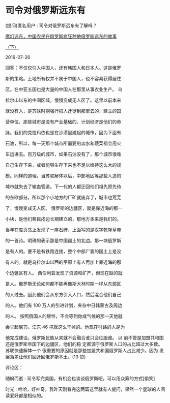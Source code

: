 # 司令对俄罗斯远东有

(提问)匿名用户 : 司令对俄罗斯远东有了解吗？

[魔幻远东，中国农民在俄罗斯疯狂种地俄罗斯远东的故事](https://mp.weixin.qq.com/s/j3YQCZ6OuCYR7hZhvmoiFw)

[（下）](https://mp.weixin.qq.com/s/j3YQCZ6OuCYR7hZhvmoiFw)

2019-07-26

回答：不仅仅引入中国人，还有韩国人和日本人。这是俄罗

斯的策略。土地所有权并不属于中国人，也不容易获得居住

区。在中亚五国也是大量的中国人在那里从事农业生产。 乌

拉尔山以东的中间区域，慢慢变成无人区了。这里以前本来

就没有人，是苏联时期强行把人迁徙到那里去的，建立的国

营单位，那些城市是没有产业基础的。计划经济是他们的命

脉。我们的克拉玛依也是在沙漠里建起的城市，因为下面有

石油，所以，每一天那个城市所需要的淡水和蔬菜都会用火

车运进去。百万级的城市，如果石油没有了，那个城市很难

自己生存下来，或者能够生存下来也不足以维持这么大的规

模。同样的道理，当苏联解体以后，中部地区等那些人造的

城市就失去了输血管道。下一代的人都迁回他们祖先原先待

的东欧部分。所以那个小地方的厂矿就废弃了，城市也荒芜

了，慢慢变成无人区。 俄罗斯的边疆区，就是靠近海的那一

小块，是他们移民戍边长期建立的，那地方本来是我们的。

当年在库页岛上发现了一座石碑，上面写的是汉字乾隆皇帝

的一首诗。明确的表示那是中国疆土的北边。那一块俄罗斯

是有人的。要不是有铁路连接，整个中部广袤的国土上是没

有人的。就是乌拉尔山以西的平原上有人再加上靠近海的那

个边疆区有人。 西伯利亚发现了资源和矿产，但现在缺的就

是人。俄罗斯无论如何都不能再像斯大林时期一样从东部区

的人过去。因此他们会从东方引入人口，然后混合他们自己

的人。他们有 100 万人的引进计划，夹杂中日韩蒙古及周边

的人。 按照俄国人的尿性，不会等到你成气候的那一天他就

会举起屠刀。江东 46 屯就这么干掉的。他现在引路的人是为

他完成建设。俄罗斯民族从来就不会融合谁只会征服谁。 以 前不管是加盟共和国还是俄罗斯帝国下的边疆区，他们的稳 定都源于俄罗斯人口的占比超过大多数。苏联快速解体一个 很重要的原因就是那些加盟共和国俄罗斯人占比减少。因为 发展落差让他们回迁回俄罗斯本土。(13 赞)

评论区：

随枫而逝 : 司令写完美国，有机会也谈谈俄罗斯吧，可以用众筹的方式[偷笑]

时光 : 哈哈，好神奇，我昨天刚看完这两篇这里就有人提问，果然一个星球的人阅读爱好都是相似的。